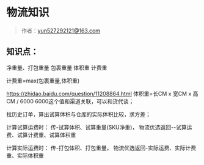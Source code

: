 # 物流知识

> 作者：yun527292121@163.com

## 知识点：
净重量、打包重量
包裹重量
体积重
计费重

计费重=max(包裹重量,体积重)

https://zhidao.baidu.com/question/11208864.html
体积重=长CM x 宽CM x 高CM / 6000
6000这个值和渠道关联，可以和货代谈；

拉历史订单，算出试算体积与仓库的实际体积比较，求方差；

计算试算运费时：
传-试算体积、试算重量(SKU净重)，
物流优选返回--试算运费、试算计费重、试算体积重

计算实际运费时：
传-打包体积、打包重量，
物流优选返回-实际运费、实际计费重、实际体积重